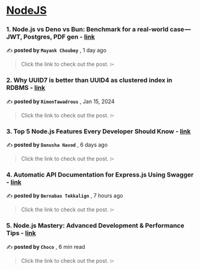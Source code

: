 
<h1><a href=https://medium.com/tag/nodejs/recommended target="_blank" rel="noopener noreferrer">NodeJS</a></h1>
<h3>1. Node.js vs Deno vs Bun: Benchmark for a real-world case — JWT, Postgres, PDF gen - <a href=https://medium.com/deno-the-complete-reference/node-js-vs-deno-vs-bun-benchmark-for-a-real-world-case-jwt-postgres-pdf-gen-9fbd94bb9a83?source=tag_recommended_feed---------0-84----------nodejs----------3dbc05b1_7944_4cc8_b739_bbb4e55e7a19------- target="_blank" rel="noopener noreferrer">link</a></h3>

✍️ **posted by `Mayank Choubey`** <date> , 1 day ago</date>

<blockquote>Click the link to check out the post. ⌲</blockquote>

<h3>2. Why UUID7 is better than UUID4 as clustered index in RDBMS - <a href=https://medium.com/@rtawadrous/why-uuid7-is-better-than-uuid4-as-clustered-index-edb02bf70056?source=tag_recommended_feed---------1-107----------nodejs----------3dbc05b1_7944_4cc8_b739_bbb4e55e7a19------- target="_blank" rel="noopener noreferrer">link</a></h3>

✍️ **posted by `RimonTawadrous`** <date> , Jan 15, 2024</date>

<blockquote>Click the link to check out the post. ⌲</blockquote>

<h3>3. Top 5 Node.js Features Every Developer Should Know - <a href=https://medium.com/bitsrc/top-5-features-of-nodejs-e49d1c68f4a7?source=tag_recommended_feed---------2-85----------nodejs----------3dbc05b1_7944_4cc8_b739_bbb4e55e7a19------- target="_blank" rel="noopener noreferrer">link</a></h3>

✍️ **posted by `Danusha Navod`** <date> , 6 days ago</date>

<blockquote>Click the link to check out the post. ⌲</blockquote>

<h3>4. Automatic API Documentation for Express.js Using Swagger - <a href=https://medium.com/aws-tip/automatic-api-documentation-for-express-js-using-swagger-bd3c6a431c36?source=tag_recommended_feed---------3-84----------nodejs----------3dbc05b1_7944_4cc8_b739_bbb4e55e7a19------- target="_blank" rel="noopener noreferrer">link</a></h3>

✍️ **posted by `Bernabas Tekkalign`** <date> , 7 hours ago</date>

<blockquote>Click the link to check out the post. ⌲</blockquote>

<h3>5. Node.js Mastery: Advanced Development & Performance Tips - <a href=https://medium.com/@Choco23/node-js-mastery-advanced-development-performance-tips-da07355c1e8a?source=tag_recommended_feed---------4-107----------nodejs----------3dbc05b1_7944_4cc8_b739_bbb4e55e7a19------- target="_blank" rel="noopener noreferrer">link</a></h3>

✍️ **posted by `Choco`** <date> , 6 min read</date>

<blockquote>Click the link to check out the post. ⌲</blockquote>

